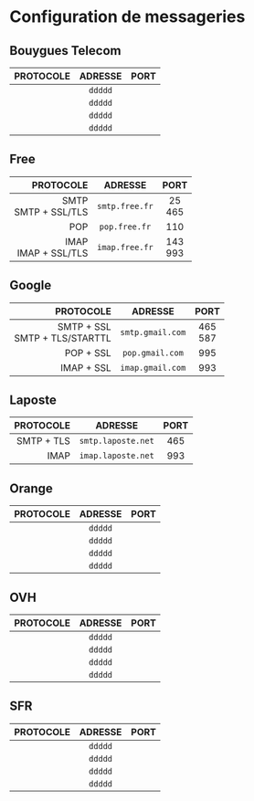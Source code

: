 # Configuration de messageries

## Bouygues Telecom

|PROTOCOLE|ADRESSE|PORT|
|--:|:--:|:--:|
||`ddddd`||
||`ddddd`||
||`ddddd`||
||`ddddd`||

## Free

|PROTOCOLE|ADRESSE|PORT|
|--:|:--:|:--:|
|SMTP<br>SMTP + SSL/TLS|`smtp.free.fr`|25<br>465|
|POP|`pop.free.fr`|110|
|IMAP<br>IMAP + SSL/TLS|`imap.free.fr`|143<br>993|

## Google

|PROTOCOLE|ADRESSE|PORT|
|--:|:--:|:--:|
|SMTP + SSL<br>SMTP + TLS/STARTTL|`smtp.gmail.com`|465<br>587|
|POP + SSL|`pop.gmail.com`|995|
|IMAP + SSL|`imap.gmail.com`|993|

## Laposte

|PROTOCOLE|ADRESSE|PORT|
|--:|:--:|:--:|
|SMTP + TLS|`smtp.laposte.net`|465|
|IMAP|`imap.laposte.net`|993|

## Orange

|PROTOCOLE|ADRESSE|PORT|
|--:|:--:|:--:|
||`ddddd`||
||`ddddd`||
||`ddddd`||
||`ddddd`||

## OVH

|PROTOCOLE|ADRESSE|PORT|
|--:|:--:|:--:|
||`ddddd`||
||`ddddd`||
||`ddddd`||
||`ddddd`||

## SFR

|PROTOCOLE|ADRESSE|PORT|
|--:|:--:|:--:|
||`ddddd`||
||`ddddd`||
||`ddddd`||
||`ddddd`||

